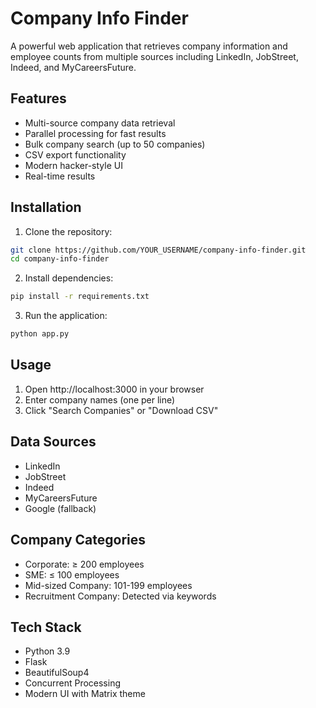 # Company Info Finder

A powerful web application that retrieves company information and employee counts from multiple sources including LinkedIn, JobStreet, Indeed, and MyCareersFuture.

## Features

- Multi-source company data retrieval
- Parallel processing for fast results
- Bulk company search (up to 50 companies)
- CSV export functionality
- Modern hacker-style UI
- Real-time results

## Installation

1. Clone the repository:
```bash
git clone https://github.com/YOUR_USERNAME/company-info-finder.git
cd company-info-finder
```

2. Install dependencies:
```bash
pip install -r requirements.txt
```

3. Run the application:
```bash
python app.py
```

## Usage

1. Open http://localhost:3000 in your browser
2. Enter company names (one per line)
3. Click "Search Companies" or "Download CSV"

## Data Sources

- LinkedIn
- JobStreet
- Indeed
- MyCareersFuture
- Google (fallback)

## Company Categories

- Corporate: ≥ 200 employees
- SME: ≤ 100 employees
- Mid-sized Company: 101-199 employees
- Recruitment Company: Detected via keywords

## Tech Stack

- Python 3.9
- Flask
- BeautifulSoup4
- Concurrent Processing
- Modern UI with Matrix theme
